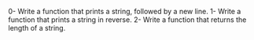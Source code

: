 0-	Write a function that prints a string, followed by a new line.
1-	Write a function that prints a string in reverse.
2-	Write a function that returns the length of a string.
